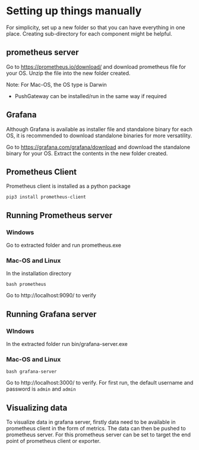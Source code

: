 # Setting up things manually

For simplicity, set up a new folder so that you can have everything in one place. Creating sub-directory for each component might be helpful.

## prometheus server

Go to https://prometheus.io/download/ and download prometheus file for your OS.
Unzip the file into the new folder created.

Note: For Mac-OS, the OS type is Darwin

* PushGateway can be installed/run in the same way if required

## Grafana
Although Grafana is available as installer file and standalone binary for each OS, it is recommended to download standalone binaries for more versatility.

Go to https://grafana.com/grafana/download and download the standalone binary for your OS. Extract the contents in the new folder created.


## Prometheus Client
Prometheus client is installed as a python package
```shell
pip3 install prometheus-client
```

## Running Prometheus server
### Windows
Go to extracted folder and run prometheus.exe

### Mac-OS and Linux
In the installation directory
```shell
bash prometheus
```

Go to http://localhost:9090/ to verify

## Running Grafana server
### WIndows
In the extracted folder run bin/grafana-server.exe

### Mac-OS and Linux
```shell
bash grafana-server
```

Go to http://localhost:3000/ to verify. For first run, the default username and password is `admin` and `admin`

## Visualizing data
To visualize data in grafana server, firstly data need to be available in prometheus client in the form of metrics. The data can then be pushed to prometheus server. For this prometheus server can be set to target the end point of prometheus client or exporter. 